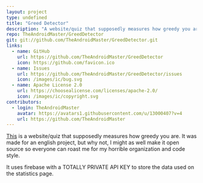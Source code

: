 ```yaml
---
layout: project
type: undefined
title: "Greed Detector"
description: "A website/quiz that supposedly measures how greedy you are."
repo: TheAndroidMaster/GreedDetector
git: git://github.com/TheAndroidMaster/GreedDetector.git
links:
  - name: GitHub
    url: https://github.com/TheAndroidMaster/GreedDetector
    icon: https://github.com/favicon.ico
  - name: Issues
    url: https://github.com/TheAndroidMaster/GreedDetector/issues
    icon: /images/ic/bug.svg
  - name: Apache License 2.0
    url: https://choosealicense.com/licenses/apache-2.0/
    icon: /images/ic/copyright.svg
contributors:
  - login: TheAndroidMaster
    avatar: https://avatars1.githubusercontent.com/u/13000407?v=4
    url: https://github.com/TheAndroidMaster
---
```


[This](https://theandroidmaster.github.io/GreedDetector/) is a website/quiz that supposedly measures how greedy you are. It was made for an english project, but why not, I might as well make it open source so everyone can roast me for my horrible organization and code style.

It uses firebase with a TOTALLY PRIVATE API KEY to store the data used on the statistics page.
